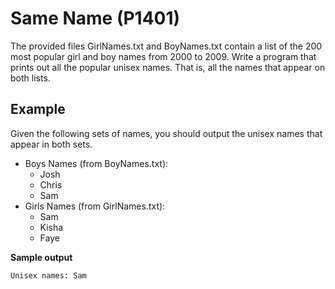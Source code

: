 # Same Name (P1401)

The provided files GirlNames.txt and BoyNames.txt contain a list of the 200 most popular girl and boy names from 2000 to 2009.  Write a program that prints out all the popular unisex names.  That is, all the names that appear on both lists.

## Example 
Given the following sets of names, you should output the unisex names that appear in both sets. 

- Boys Names (from BoyNames.txt): 
   - Josh
   - Chris
   - Sam
- Girls Names (from GirlNames.txt): 
   - Sam
   - Kisha
   - Faye 

**Sample output**
```
Unisex names: Sam
```

